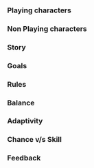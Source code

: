 ### Playing characters





### Non Playing characters





### Story





### Goals





### Rules





### Balance





### Adaptivity





### Chance v/s Skill







### Feedback







